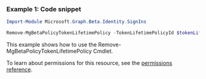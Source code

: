 ### Example 1: Code snippet

```powershellImport-Module Microsoft.Graph.Beta.Identity.SignIns

Remove-MgBetaPolicyTokenLifetimePolicy -TokenLifetimePolicyId $tokenLifetimePolicyId
```
This example shows how to use the Remove-MgBetaPolicyTokenLifetimePolicy Cmdlet.
To learn about permissions for this resource, see the [permissions reference](/graph/permissions-reference).

